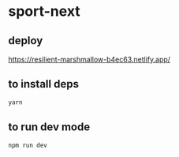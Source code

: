 # sport-next

## deploy
https://resilient-marshmallow-b4ec63.netlify.app/

## to install deps
```sh
yarn
```
## to run dev mode
```sh
npm run dev
```
